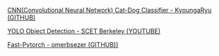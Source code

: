[CNN(Convolutional Neural Network) Cat-Dog Classifier - KyoungaRyu (GITHUB)](https://github.com/KyoungaRyu/cnn-pytorch)

[YOLO Object Detection - SCET Berkeley (YOUTUBE)](https://www.youtube.com/watch?v=2hAiJe8ITsE&ab_channel=SCETBerkeley)

[Fast-Pytorch - omerbsezer (GITHUB))](https://github.com/omerbsezer/Fast-Pytorch/)